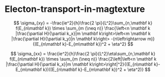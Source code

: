 ﻿# Electon-transport-in-magtexture
$$
\sigma_{xy} = -\frac{ie^2}{h}\frac{2 \pi}{L^2}\sum_{n,\mathbf k} f(E_{n\mathbf k}) \times \sum_{m (\neq n)} \frac{\left<n \mathbf k |\frac{\partial H}{\partial k_x}|m \mathbf k\right>\left<m \mathbf k |\frac{\partial H}{\partial k_y}|n \mathbf k\right> -(n\leftrightarrow m)}{(E_{n\mathbf k}-E_{m\mathbf k})^2 + \eta^2}
$$

$$
\sigma_{xx} = \frac{ie^2}{h}\frac{2 \pi}{L^2}\eta\sum_{n,\mathbf k} f(E_{n\mathbf k}) \times \sum_{m (\neq n)} \frac{2\left|\left<n \mathbf k |\frac{\partial H}{\partial k_x}|m \mathbf k\right>\right|^2}{(E_{n\mathbf k}-E_{m\mathbf k})((E_{n\mathbf k}-E_{m\mathbf k})^2 + \eta^2)} 
$$
